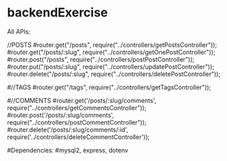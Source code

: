 ﻿# backendExercise

All APIs:

//POSTS
#router.get("/posts", require("../controllers/getPostsController"));
#router.get("/posts/:slug", require("../controllers/getOnePostController"));
#router.post("/posts", require("../controllers/postPostController"));
#router.put("/posts/:slug", require("../controllers/updatePostController"));
#router.delete("/posts/:slug", require("../controllers/deletePostController"));

#//TAGS
#router.get("/tags", require("../controllers/getTagsController"));

#//COMMENTS
#router.get('/posts/:slug/comments', require("../controllers/getCommentsController"));
#router.post('/posts/:slug/comments', require("../controllers/postCommentController"));
#router.delete('/posts/:slug/comments/:id', require('../controllers/deleteCommentController'));

#Dependencies:
#mysql2, express, dotenv
